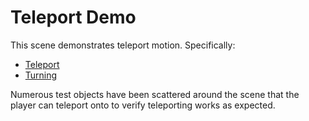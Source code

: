 # Teleport Demo

This scene demonstrates teleport motion. Specifically:
 - [Teleport](https://godotvr.github.io/godot-xr-tools/docs/teleport/)
 - [Turning](https://godotvr.github.io/godot-xr-tools/docs/turn/)

Numerous test objects have been scattered around the scene that the player can
teleport onto to verify teleporting works as expected.
